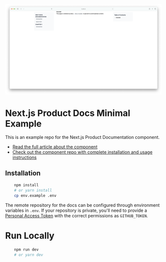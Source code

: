 <p align="center">
  <img src="docs/assets/example-screenshot.png">
</p>

# Next.js Product Docs Minimal Example

This is an example repo for the Next.js Product Documentation component.

- [Read the full article about the component](http://opstrace.com/blog/product-documentation-with-nextjs)
- [Check out the component repo with complete installation and usage instructions](https://github.com/opstrace/next-product-docs)

## Installation

```bash
    npm install
    # or yarn install
    cp env.example .env
```

The remote repository for the docs can be configured through environment
variables in `.env`. If your repository is private, you'll need to provide a
[Personal Access Token](https://github.com/settings/tokens) with the correct
permissions as `GITHUB_TOKEN`.

# Run Locally

```bash
    npm run dev
    # or yarn dev
```
